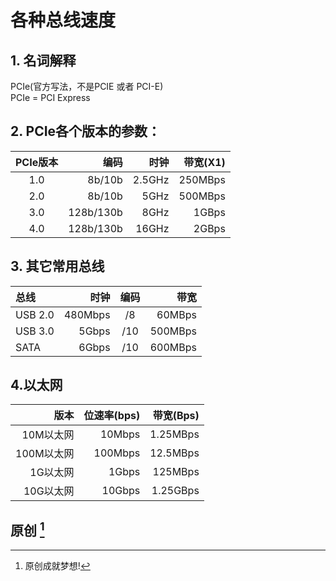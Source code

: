 # 各种总线速度
## 1. 名词解释
   PCIe(官方写法，不是PCIE 或者 PCI-E)    
   PCIe = PCI Express   
   

## 2. PCIe各个版本的参数：
PCIe版本 | 编码        |        时钟   |  带宽(X1)
:------:|------------:|-------------:|----------:
1.0     |  8b/10b     |     2.5GHz   |   250MBps
2.0     |  8b/10b     |       5GHz   |   500MBps
3.0     |  128b/130b  |       8GHz   |     1GBps
4.0     |  128b/130b  |      16GHz   |     2GBps

## 3. 其它常用总线
总线      |  时钟   |  编码   |    带宽
:---------|---------:|:--------:|--------:
USB  2.0 | 480Mbps  |  /8  |  60MBps
USB  3.0 |   5Gbps  |  /10 | 500MBps
SATA     |   6Gbps  |  /10 | 600MBps  

## 4.以太网
   版本     |  位速率(bps)  |  带宽(Bps)
----------:|--------------:|--------------:
10M以太网   |   10Mbps      |    1.25MBps
100M以太网  |  100Mbps      |    12.5MBps
  1G以太网  |    1Gbps      |     125MBps
 10G以太网  |    10Gbps     |    1.25GBps
 
 ## 原创 [^top]

[^top]: 原创成就梦想!
